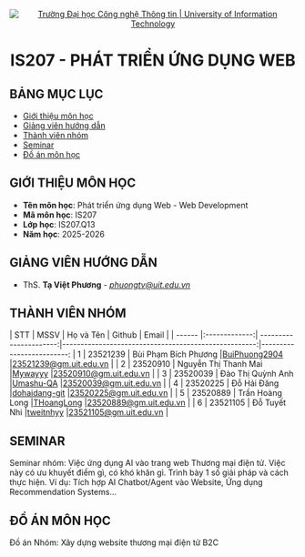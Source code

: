 <p align="center">
  <a href="https://www.uit.edu.vn/" title="Trường Đại học Công nghệ Thông tin" style="border: 5;">
    <img src="https://i.imgur.com/WmMnSRt.png" alt="Trường Đại học Công nghệ Thông tin | University of Information Technology">
  </a>
</p>

<!-- Title -->
<h1 align="center"><b>IS207 - PHÁT TRIỂN ỨNG DỤNG WEB</b></h1>

## BẢNG MỤC LỤC
* [ Giới thiệu môn học](#gioithieumonhoc)
* [ Giảng viên hướng dẫn](#giangvien)
* [ Thành viên nhóm](#thanhvien)
* [ Seminar](#seminar)
* [ Đồ án môn học](#doan)


## GIỚI THIỆU MÔN HỌC
<a name="gioithieumonhoc"></a>
* **Tên môn học**: Phát triển ứng dụng Web - Web Development
* **Mã môn học**: IS207
* **Lớp học**: IS207.Q13
* **Năm học**: 2025-2026

## GIẢNG VIÊN HƯỚNG DẪN
<a name="giangvien"></a>
* ThS. **Tạ Việt Phương** - *phuongtv@uit.edu.vn*

## THÀNH VIÊN NHÓM
<a name="thanhvien"></a>
| STT    | MSSV          | Họ và Tên              | Github                                               | Email                   |
| ------ |:-------------:| ----------------------:|-----------------------------------------------------:|-------------------------:
| 1      | 23521239      | Bùi Phạm Bích Phương   |[BuiPhuong2904](https://github.com/BuiPhuong2904)     |23521239@gm.uit.edu.vn  |
| 2      | 23520910      | Nguyễn Thị Thanh Mai   |[Mywayyy](https://github.com/Mywayyy)                 |23520910@gm.uit.edu.vn  |
| 3      | 23520039      | Đào Thị Quỳnh Anh      |[Umashu-QA](https://github.com/Umashu-QA)             |23520039@gm.uit.edu.vn  |
| 4      | 23520225      | Đỗ Hải Đăng            |[dohaidang-git](https://github.com/dohaidang-git)     |23520225@gm.uit.edu.vn  |
| 5      | 23520889      | Trần Hoàng Long        |[THoangLong](https://github.com/THoangLong)           |23520889@gm.uit.edu.vn  |
| 6      | 23521105      | Đỗ Tuyết Nhi           |[tweitnhyy](https://github.com/tweitnhyy)             |23521105@gm.uit.edu.vn  |

## SEMINAR
<a name="seminar"></a>
Seminar nhóm: Việc ứng dụng AI vào trang web Thương mại điện tử. Việc này có ưu khuyết điểm gì, có khó khăn gì. Trình bày 1 số giải pháp và cách thực hiện. Ví dụ: Tích hợp AI Chatbot/Agent vào Website, Ứng dụng Recommendation Systems…

## ĐỒ ÁN MÔN HỌC
<a name="doan"></a>
Đồ án Nhóm: Xây dựng website thương mại điện tử B2C
